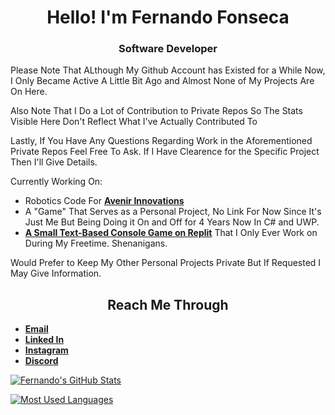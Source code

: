 <h1 align="center">Hello! I'm Fernando Fonseca</h1>
<h3 align="center">Software Developer</h3>

Please Note That ALthough My Github Account has Existed for a While Now, I Only Became Active A Little Bit Ago and Almost None of My Projects Are On Here.

Also Note That I Do a Lot of Contribution to Private Repos So The Stats Visible Here Don't Reflect What I've Actually Contributed To

Lastly, If You Have Any Questions Regarding Work in the Aforementioned Private Repos Feel Free To Ask.
If I Have Clearence for the Specific Project Then I'll Give Details.

Currently Working On:
 - Robotics Code For [**Avenir Innovations**](https://github.com/Avenir-Innovations)
 - A "Game" That Serves as a Personal Project, No Link For Now Since It's Just Me But Being Doing it On and Off for 4 Years Now In C# and UWP.
 - [**A Small Text-Based Console Game on Replit**](https://replit.com/@FernandoFonsec8/CAMS-RPG) That I Only Ever Work on During My Freetime. Shenanigans.

Would Prefer to Keep My Other Personal Projects Private But If Requested I May Give Information.

<h2 align="CENTER">Reach Me Through</h2>

 - [**Email**](ffonseca1399@outlook.com)
 - [**Linked In**](https://www.linkedin.com/in/unnamedperson)
 - [**Instagram**](https://www.instagram.com/unnamed.person_/)
 - [**Discord**](https://discord.com/channels/@me/264168562183241730)

[![Fernando's GitHub Stats](https://github-readme-stats-nu-roan-40.vercel.app/api?username=TheUnnamedPerson&show_icons=true&count_private=true&hide_border=true&include_all_commits=true&title_color=fff&icon_color=2f96c0&text_color=fff&bg_color=0d1117)](https://github.com/anuraghazra/github-readme-stats)

[![Most Used Languages](https://github-readme-stats.vercel.app/api/top-langs/?username=TheUnnamedPerson&show_icons=true&hide_border=true&title_color=fff&icon_color=2f96c0&text_color=fff&bg_color=0d1117&include_all_commits=true)](https://github.com/anuraghazra/github-readme-stats)
